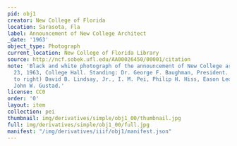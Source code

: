 ```yaml
---
pid: obj1
creator: New College of Florida
location: Sarasota, Fla
label: Announcement of New College Architect
_date: '1963'
object_type: Photograph
current_location: New College of Florida Library
source: http://ncf.sobek.ufl.edu/AA00026450/00001/citation
note: 'Black and white photograph of the announcement of New College architect September
  23, 1963, College Hall. Standing: Dr. George F. Baughman, President. Seated: (left
  to right) David B. Lindsay, Jr., I. M. Pei, Philip H. Hiss, Eason Leonard and Dean
  John W. Gustad.'
license: CC0
order: '0'
layout: item
collection: pei
thumbnail: img/derivatives/simple/obj1_00/thumbnail.jpg
full: img/derivatives/simple/obj1_00/full.jpg
manifest: "/img/derivatives/iiif/obj1/manifest.json"
---
```

